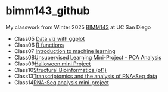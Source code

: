 # bimm143_github
My classwork from Winter 2025 [BIMM143](https://bioboot.github.io/bimm143_W25/) at UC San Diego

- Class05 [Data viz with ggplot](https://htmlpreview.github.io/?https://raw.githubusercontent.com/boayah/bimm143_github/refs/heads/main/class05/class05.html)
- Class06 [R functions](https://htmlpreview.github.io/?https://raw.githubusercontent.com/boayah/bimm143_github/refs/heads/main/class06/class06.html)
- Class07 [Introduction to machine learning](https://htmlpreview.github.io/?https://raw.githubusercontent.com/boayah/bimm143_github/refs/heads/main/class07/class07.html)
- Class08[Unsupervised Learning Mini-Project - PCA Analysis]()
- Class09[Halloween mini Project](https://htmlpreview.github.io/?https://raw.githubusercontent.com/boayah/bimm143_github/refs/heads/main/class09/class09.html)
- Class10[Structural Bioinformatics (pt1)]()
- Class13[Transcriptomics and the analysis of RNA-Seq data](https://htmlpreview.github.io/?https://raw.githubusercontent.com/boayah/bimm143_github/refs/heads/main/class_13/class_13.html)
- Class14[RNA-Seq analysis mini-project](https://github.com/boayah/bimm143_github/blob/main/class%2014/class14.pdf)
  
